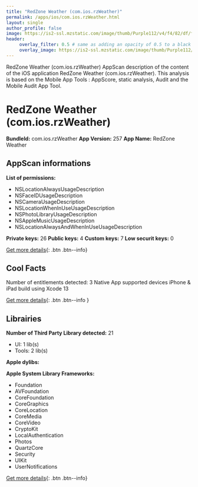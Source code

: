 ```yaml
---
title: "RedZone Weather (com.ios.rzWeather)"
permalink: /apps/ios/com.ios.rzWeather.html
layout: single
author_profile: false
image: https://is2-ssl.mzstatic.com/image/thumb/Purple112/v4/f4/82/df/f482dfbb-7903-9772-e3a0-41a9193acb9b/AppIcon-0-1x_U007emarketing-0-7-0-sRGB-85-220.png/512x512bb.jpg
header: 
     overlay_filter: 0.5 # same as adding an opacity of 0.5 to a black background
     overlay_image: https://is2-ssl.mzstatic.com/image/thumb/Purple112/v4/f4/82/df/f482dfbb-7903-9772-e3a0-41a9193acb9b/AppIcon-0-1x_U007emarketing-0-7-0-sRGB-85-220.png/512x512bb.jpg
---
```

RedZone Weather (com.ios.rzWeather) AppScan description of the content of the iOS application RedZone Weather (com.ios.rzWeather). This analysis is based on the Mobile App Tools : AppScore, static analysis, Audit and the Mobile Audit App Tool.

# RedZone Weather (com.ios.rzWeather)

**BundleId:** com.ios.rzWeather
**App Version:** 257
**App Name:** RedZone Weather


## AppScan informations 

**List of permissions:** 
- NSLocationAlwaysUsageDescription
- NSFaceIDUsageDescription
- NSCameraUsageDescription
- NSLocationWhenInUseUsageDescription
- NSPhotoLibraryUsageDescription
- NSAppleMusicUsageDescription
- NSLocationAlwaysAndWhenInUseUsageDescription
  
  
**Private keys:** 26
**Public keys:** 4
**Custom keys:** 7
**Low securit keys:** 0
  
[Get more details](/pricing.html){: .btn .btn--info}

## Cool Facts

Number of entitlements detected: 3
Native App
supported devices iPhone & iPad
build using Xcode 13
  
[Get more details](/pricing.html){: .btn .btn--info }

## Librairies 
**Number of Third Party Library detected:** 21
- UI: 1 lib(s)
- Tools: 2 lib(s)


**Apple dylibs:**


**Apple System Library Frameworks:**
- Foundation
- AVFoundation
- CoreFoundation
- CoreGraphics
- CoreLocation
- CoreMedia
- CoreVideo
- CryptoKit
- LocalAuthentication
- Photos
- QuartzCore
- Security
- UIKit
- UserNotifications


  
[Get more details](/pricing.html){: .btn .btn--info}

